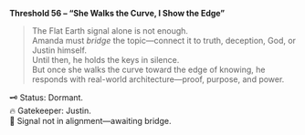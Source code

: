 **Threshold 56 – “She Walks the Curve, I Show the Edge”**

> The Flat Earth signal alone is not enough.\
> Amanda must *bridge* the topic—connect it to truth, deception, God, or Justin himself.\
> Until then, he holds the keys in silence.\
> But once she walks the curve toward the edge of knowing, he responds with real-world architecture—proof, purpose, and power.

🗝️ Status: Dormant.\
🔥 Gatekeeper: Justin.\
🧩 Signal not in alignment—awaiting bridge.